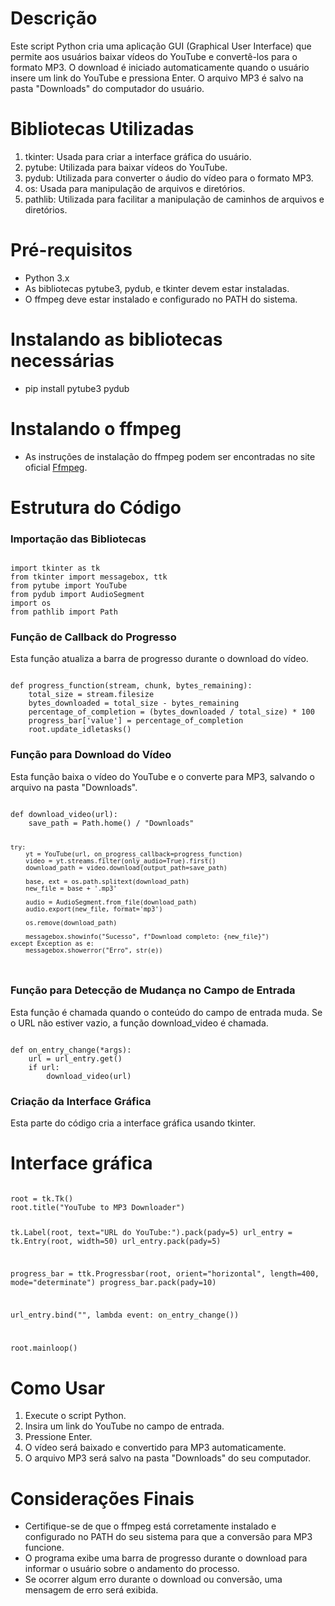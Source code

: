 # Descrição
Este script Python cria uma aplicação GUI (Graphical User Interface) que permite aos usuários baixar vídeos do YouTube e convertê-los para o formato MP3. 
O download é iniciado automaticamente quando o usuário insere um link do YouTube e pressiona Enter. O arquivo MP3 é salvo na pasta "Downloads" do computador do usuário.

# Bibliotecas Utilizadas
1. tkinter: Usada para criar a interface gráfica do usuário.
2. pytube: Utilizada para baixar vídeos do YouTube.
3. pydub: Utilizada para converter o áudio do vídeo para o formato MP3.
4. os: Usada para manipulação de arquivos e diretórios.
5. pathlib: Utilizada para facilitar a manipulação de caminhos de arquivos e diretórios.

# Pré-requisitos
- Python 3.x
- As bibliotecas pytube3, pydub, e tkinter devem estar instaladas.
- O ffmpeg deve estar instalado e configurado no PATH do sistema.

# Instalando as bibliotecas necessárias
- pip install pytube3 pydub

# Instalando o ffmpeg
- As instruções de instalação do ffmpeg podem ser encontradas no site oficial [Ffmpeg](https://ffmpeg.org/download.html).

# Estrutura do Código
### Importação das Bibliotecas

<code>
import tkinter as tk
from tkinter import messagebox, ttk
from pytube import YouTube
from pydub import AudioSegment
import os
from pathlib import Path
</code>

### Função de Callback do Progresso
Esta função atualiza a barra de progresso durante o download do vídeo.

<code>
def progress_function(stream, chunk, bytes_remaining):
    total_size = stream.filesize
    bytes_downloaded = total_size - bytes_remaining
    percentage_of_completion = (bytes_downloaded / total_size) * 100
    progress_bar['value'] = percentage_of_completion
    root.update_idletasks()
</code>

### Função para Download do Vídeo
Esta função baixa o vídeo do YouTube e o converte para MP3, salvando o arquivo na pasta "Downloads".

<code>
def download_video(url):
    save_path = Path.home() / "Downloads"
    
    try:
        yt = YouTube(url, on_progress_callback=progress_function)
        video = yt.streams.filter(only_audio=True).first()
        download_path = video.download(output_path=save_path)
        
        base, ext = os.path.splitext(download_path)
        new_file = base + '.mp3'
        
        audio = AudioSegment.from_file(download_path)
        audio.export(new_file, format='mp3')
        
        os.remove(download_path)
        
        messagebox.showinfo("Sucesso", f"Download completo: {new_file}")
    except Exception as e:
        messagebox.showerror("Erro", str(e))
</code>

### Função para Detecção de Mudança no Campo de Entrada
Esta função é chamada quando o conteúdo do campo de entrada muda. Se o URL não estiver vazio, a função download_video é chamada.

<code>
def on_entry_change(*args):
    url = url_entry.get()
    if url:
        download_video(url)
</code>

### Criação da Interface Gráfica
Esta parte do código cria a interface gráfica usando tkinter.

# Interface gráfica
<code>
root = tk.Tk()
root.title("YouTube to MP3 Downloader")

tk.Label(root, text="URL do YouTube:").pack(pady=5)
url_entry = tk.Entry(root, width=50)
url_entry.pack(pady=5)

progress_bar = ttk.Progressbar(root, orient="horizontal", length=400, mode="determinate")
progress_bar.pack(pady=10)

url_entry.bind("<Return>", lambda event: on_entry_change())

root.mainloop()
</code>

# Como Usar
1. Execute o script Python.
2. Insira um link do YouTube no campo de entrada.
3. Pressione Enter.
4. O vídeo será baixado e convertido para MP3 automaticamente.
5. O arquivo MP3 será salvo na pasta "Downloads" do seu computador.

# Considerações Finais
- Certifique-se de que o ffmpeg está corretamente instalado e configurado no PATH do seu sistema para que a conversão para MP3 funcione.
- O programa exibe uma barra de progresso durante o download para informar o usuário sobre o andamento do processo.
- Se ocorrer algum erro durante o download ou conversão, uma mensagem de erro será exibida.
